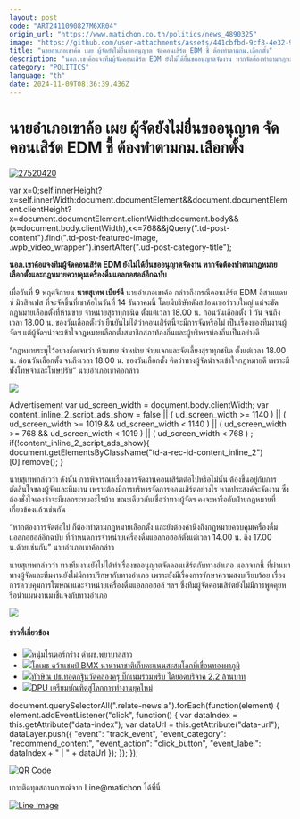```yaml
---
layout: post
code: "ART2411090827M6XR04"
origin_url: "https://www.matichon.co.th/politics/news_4890325"
image: "https://github.com/user-attachments/assets/441cbfbd-9cf8-4e32-9b66-f6413c70bace"
title: "นายอำเภอเขาค้อ เผย ผู้จัดยังไม่ยื่นขออนุญาต จัดคอนเสิร์ต EDM ชี้ ต้องทำตามกม.เลือกตั้ง"
description: "นอภ.เขาค้อแจงทีมผู้จัดคอนเสิร์ต EDM ยังไม่ได้ยื่นขออนุญาตจัดงาน หากจัดต้องทำตามกฎหมายเลือกตั้งและกฎหมายควบคุมเครื่องดื่มแอลกอฮอล์อีกฉบับ"
category: "POLITICS"
language: "th"
date: 2024-11-09T08:36:39.436Z
---
```


# นายอำเภอเขาค้อ เผย ผู้จัดยังไม่ยื่นขออนุญาต จัดคอนเสิร์ต EDM ชี้ ต้องทำตามกม.เลือกตั้ง

[![](https://www.matichon.co.th/wp-content/uploads/2024/11/27520420.jpg "27520420")](https://www.matichon.co.th/wp-content/uploads/2024/11/27520420.jpg)

var x=0;self.innerHeight?x=self.innerWidth:document.documentElement&&document.documentElement.clientHeight?x=document.documentElement.clientWidth:document.body&&(x=document.body.clientWidth),x<=768&&jQuery(".td-post-content").find(".td-post-featured-image, .wpb\_video\_wrapper").insertAfter(".ud-post-category-title");

**นอภ.เขาค้อแจงทีมผู้จัดคอนเสิร์ต EDM ยังไม่ได้ยื่นขออนุญาตจัดงาน หากจัดต้องทำตามกฎหมายเลือกตั้งและกฎหมายควบคุมเครื่องดื่มแอลกอฮอล์อีกฉบับ**

เมื่อวันที่ 9 พฤศจิกายน **นายสุเทพ เบียร์ดี** นายอำเภอเขาค้อ กล่าวถึงกรณีคอนเสิร์ต EDM อีสานแดนซ์ มิวสิคเฟส ที่จะจัดขึ้นที่เขาค้อในวันที่ 14 ธันวาคมนี้ โดยมีบริษัทดังสปอนเซอร์รายใหญ่ แต่จะขัดกฎหมายเลือกตั้งที่ห้ามขาย จำหน่ายสุราทุกชนิด ตั้งแต่เวลา 18.00 น. ก่อนวันเลือกตั้ง 1 วัน จนถึงเวลา 18.00 น. ของวันเลือกตั้งว่า ยืนยันไม่ได้ว่าคอนเสิร์ตนี้จะมีการจัดหรือไม่ เป็นเรื่องของทีมงานผู้จัดฯ แต่ผู้จัดฯน่าจะเข้าใจกฎหมายเลือกตั้งสมาชิกสภาท้องถิ่นและผู้บริหารท้องถิ่นเป็นอย่างดี

“กฎหมายระบุไว้อย่างชัดเจนว่า ห้ามขาย จำหน่าย จ่ายแจกและจัดเลี้ยงสุราทุกชนิด ตั้งแต่เวลา 18.00 น. ก่อนวันเลือกตั้ง จนถึงเวลา 18.00 น. ของวันเลือกตั้ง คิดว่าทางผู้จัดน่าจะเข้าใจกฎหมายดี เพราะมีทั้งโทษจำและโทษปรับ” นายอำเภอเขาค้อกล่าว

![](https://www.matichon.co.th/wp-content/uploads/2024/11/EDM_E_San_Dance_Music_Fest_5fac78b3ce.jpg)

Advertisement var ud\_screen\_width = document.body.clientWidth; var content\_inline\_2\_script\_ads\_show = false || ( ud\_screen\_width >= 1140 ) || ( ud\_screen\_width >= 1019 && ud\_screen\_width < 1140 ) || ( ud\_screen\_width >= 768 && ud\_screen\_width < 1019 ) || ( ud\_screen\_width < 768 ) ; if(!content\_inline\_2\_script\_ads\_show){ document.getElementsByClassName("td-a-rec-id-content\_inline\_2")\[0\].remove(); }

นายสุเทพกล่าวว่า ดังนั้น การพิจารณาเรื่องการจัดงานคอนเสิร์ตต่อไปหรือไม่นั้น ต้องขึ้นอยู่กับการตัดสินใจของผู้จัดและทีมงาน เพราะต้องมีการบริหารจัดการคอนเสิร์ตอย่างไร หากประสงค์จะจัดงาน ซึ่งต้องชั่งใจเองว่าจะมีผลกระทบอะไรบ้าง ขณะเดียวกันเชื่อว่าทางผู้จัดฯ คงจะหารือกับฝ่ายกฎหมายที่เกี่ยวข้องแล้วเช่นกัน

“หากต้องการจัดต่อไป ก็ต้องทำตามกฎหมายเลือกตั้ง และยังต้องคำนึงถึงกฎหมายควบคุมเครื่องดื่มแอลกอฮอล์อีกฉบับ ที่กำหนดการจำหน่ายเครื่องดื่มแอลกอฮอล์ตั้งแต่เวลา 14.00 น. ถึง 17.00 น.ด้วยเช่นกัน” นายอำเภอเขาค้อกล่าว

นายสุเทพกล่าวว่า ทางทีมงานยังไม่ได้ทำเรื่องขออนุญาตจัดคอนเสิร์ตกับทางอำเภอ นอกจากนี้ ที่ผ่านมาทางผู้จัดและทีมงานยังไม่มีการปรึกษากับทางอำเภอ เพราะยังมีเรื่องการรักษาความสงบเรียบร้อย เรื่องการควบคุมการโฆษณาและจำหน่ายเครื่องดื่มแอลกอฮอล์ ฯลฯ ซึ่งทีมผู้จัดคอนเสิร์ตยังไม่มีการพูดคุยหรือนำแผนงานมาชี้แจงกับทางอำเภอ

![](https://www.matichon.co.th/wp-content/uploads/2024/11/VideoCapture_20241109-120621-scaled.jpg)

#### ข่าวที่เกี่ยวข้อง

*   [![](https://www.matichon.co.th/wp-content/uploads/2024/11/maxresdefault-34.jpg)หนุ่มไรเดอร์กร่าง ด่าผช.พยาบาลสาว](https://www.matichon.co.th/clips/news_4890344)
*   [![](https://www.matichon.co.th/wp-content/uploads/2024/11/1-120.jpg)โกเมธ คว้าแชมป์ BMX นานานาชาติเก็บคะแนนสะสมโลกที่เขื่อนทองผาภูมิ](https://www.matichon.co.th/sport-slide/news_4890339)
*   [![](https://www.matichon.co.th/wp-content/uploads/2024/11/bigname1.jpg)ทักษิณ ปธ.ทอดกฐินวัดคลองครุ บิ๊กเนมร่วมพรึบ ได้ยอดบริจาค 2.2 ล้านบาท](https://www.matichon.co.th/politics/news_4890301)
*   [![](https://www.matichon.co.th/wp-content/uploads/2024/11/1-119.jpg)DPU เตรียมบัณฑิตสู่โลกการทำงานยุคใหม่](https://www.matichon.co.th/news-monitor/news_4890333)

document.querySelectorAll(".relate-news a").forEach(function(element) { element.addEventListener("click", function() { var dataIndex = this.getAttribute("data-index"); var dataUrl = this.getAttribute("data-url"); dataLayer.push({ "event": "track\_event", "event\_category": "recommend\_content", "event\_action": "click\_button", "event\_label": dataIndex + " | " + dataUrl }); }); });

[![QR Code](https://www.matichon.co.th/wp-content/uploads/2023/07/wob1371z.jpg)](https://lin.ee/ht0nDxX)

เกาะติดทุกสถานการณ์จาก Line@matichon ได้ที่นี่

[![Line Image](https://www.matichon.co.th/wp-content/uploads/2023/07/th.png)](https://lin.ee/ht0nDxX)